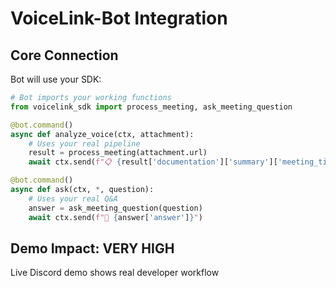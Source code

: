 # VoiceLink-Bot Integration

## Core Connection
Bot will use your SDK:

```python
# Bot imports your working functions
from voicelink_sdk import process_meeting, ask_meeting_question

@bot.command()
async def analyze_voice(ctx, attachment):
    # Uses your real pipeline
    result = process_meeting(attachment.url)
    await ctx.send(f"📋 {result['documentation']['summary']['meeting_title']}")

@bot.command()
async def ask(ctx, *, question):
    # Uses your real Q&A
    answer = ask_meeting_question(question)
    await ctx.send(f"🤖 {answer['answer']}")
```

## Demo Impact: VERY HIGH  
Live Discord demo shows real developer workflow
